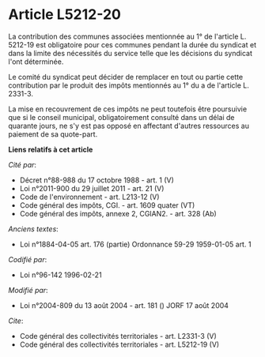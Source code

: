 # Article L5212-20

La contribution des communes associées mentionnée au 1° de l'article L. 5212-19 est obligatoire pour ces communes pendant la
durée du syndicat et dans la limite des nécessités du service telle que les décisions du syndicat l'ont déterminée. 

Le comité du syndicat peut décider de remplacer en tout ou partie cette contribution par le produit des impôts mentionnés au
1° du a de l'article L. 2331-3. 

La mise en recouvrement de ces impôts ne peut toutefois être poursuivie que si le conseil municipal, obligatoirement consulté
dans un délai de quarante jours, ne s'y est pas opposé en affectant d'autres ressources au paiement de sa quote-part.

**Liens relatifs à cet article**

_Cité par_:

  - Décret n°88-988 du 17 octobre 1988 - art. 1 (V)
  - Loi n°2011-900 du 29 juillet 2011 - art. 21 (V)
  - Code de l'environnement - art. L213-12 (V)
  - Code général des impôts, CGI. - art. 1609 quater (VT)
  - Code général des impôts, annexe 2, CGIAN2. - art. 328 (Ab)

_Anciens textes_:

  - Loi n°1884-04-05 art. 176 (partie) Ordonnance 59-29 1959-01-05 art. 1

_Codifié par_:

  - Loi n°96-142 1996-02-21

_Modifié par_:

  - Loi n°2004-809 du 13 août 2004 - art. 181 () JORF 17 août 2004

_Cite_:

  - Code général des collectivités territoriales - art. L2331-3 (V)
  - Code général des collectivités territoriales - art. L5212-19 (V)
